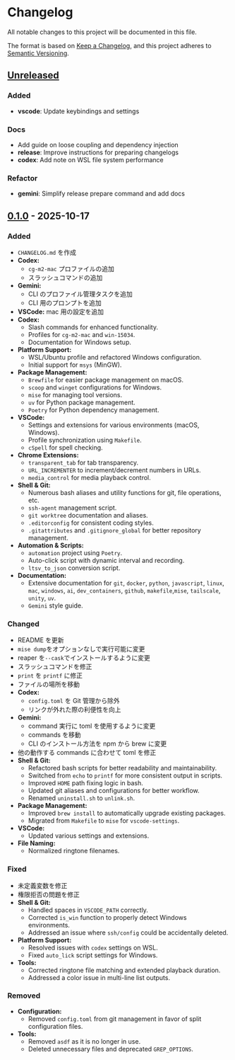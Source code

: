 # Changelog

All notable changes to this project will be documented in this file.

The format is based on [Keep a Changelog](https://keepachangelog.com/en/1.0.0/),
and this project adheres to [Semantic Versioning](https://semver.org/spec/v2.0.0.html).

## [Unreleased]

### Added

- **vscode**: Update keybindings and settings

### Docs

- Add guide on loose coupling and dependency injection
- **release**: Improve instructions for preparing changelogs
- **codex**: Add note on WSL file system performance

### Refactor

- **gemini**: Simplify release prepare command and add docs

## [0.1.0] - 2025-10-17

### Added

- `CHANGELOG.md` を作成
- **Codex:**
  - `cg-m2-mac` プロファイルの追加
  - スラッシュコマンドの追加
- **Gemini:**
  - CLI のプロファイル管理タスクを追加
  - CLI 用のプロンプトを追加
- **VSCode:** mac 用の設定を追加
- **Codex:**
  - Slash commands for enhanced functionality.
  - Profiles for `cg-m2-mac` and `win-15034`.
  - Documentation for Windows setup.
- **Platform Support:**
  - WSL/Ubuntu profile and refactored Windows configuration.
  - Initial support for `msys` (MinGW).
- **Package Management:**
  - `Brewfile` for easier package management on macOS.
  - `scoop` and `winget` configurations for Windows.
  - `mise` for managing tool versions.
  - `uv` for Python package management.
  - `Poetry` for Python dependency management.
- **VSCode:**
  - Settings and extensions for various environments (macOS, Windows).
  - Profile synchronization using `Makefile`.
  - `cSpell` for spell checking.
- **Chrome Extensions:**
  - `transparent_tab` for tab transparency.
  - `URL_INCREMENTER` to increment/decrement numbers in URLs.
  - `media_control` for media playback control.
- **Shell & Git:**
  - Numerous bash aliases and utility functions for git, file operations, etc.
  - `ssh-agent` management script.
  - `git worktree` documentation and aliases.
  - `.editorconfig` for consistent coding styles.
  - `.gitattributes` and `.gitignore_global` for better repository management.
- **Automation & Scripts:**
  - `automation` project using `Poetry`.
  - Auto-click script with dynamic interval and recording.
  - `ltsv_to_json` conversion script.
- **Documentation:**
  - Extensive documentation for `git`, `docker`, `python`, `javascript`, `linux`, `mac`, `windows`, `ai`, `dev_containers`, `github`, `makefile`,`mise`, `tailscale`, `unity`, `uv`.
  - `Gemini` style guide.

### Changed

- README を更新
- `mise dump`をオプションなしで実行可能に変更
- reaper を`--cask`でインストールするように変更
- スラッシュコマンドを修正
- `print` を `printf` に修正
- ファイルの場所を移動
- **Codex:**
  - `config.toml` を Git 管理から除外
  - リンクが外れた際の利便性を向上
- **Gemini:**
  - command 実行に toml を使用するように変更
  - commands を移動
  - CLI のインストール方法を npm から brew に変更
- 他の動作する commands に合わせて toml を修正
- **Shell & Git:**
  - Refactored bash scripts for better readability and maintainability.
  - Switched from `echo` to `printf` for more consistent output in scripts.
  - Improved `HOME` path fixing logic in bash.
  - Updated git aliases and configurations for better workflow.
  - Renamed `uninstall.sh` to `unlink.sh`.
- **Package Management:**
  - Improved `brew install` to automatically upgrade existing packages.
  - Migrated from `Makefile` to `mise` for `vscode-settings`.
- **VSCode:**
  - Updated various settings and extensions.
- **File Naming:**
  - Normalized ringtone filenames.

### Fixed

- 未定義変数を修正
- 権限拒否の問題を修正
- **Shell & Git:**
  - Handled spaces in `VSCODE_PATH` correctly.
  - Corrected `is_win` function to properly detect Windows environments.
  - Addressed an issue where `ssh/config` could be accidentally deleted.
- **Platform Support:**
  - Resolved issues with `codex` settings on WSL.
  - Fixed `auto_lick` script settings for Windows.
- **Tools:**
  - Corrected ringtone file matching and extended playback duration.
  - Addressed a color issue in multi-line list outputs.

### Removed

- **Configuration:**
  - Removed `config.toml` from git management in favor of split configuration files.
- **Tools:**
  - Removed `asdf` as it is no longer in use.
  - Deleted unnecessary files and deprecated `GREP_OPTIONS`.

[Unreleased]: https://github.com/Seika139/dotfiles/compare/v0.1.0...HEAD
[0.1.0]: https://github.com/Seika139/dotfiles/tree/v0.1.0
